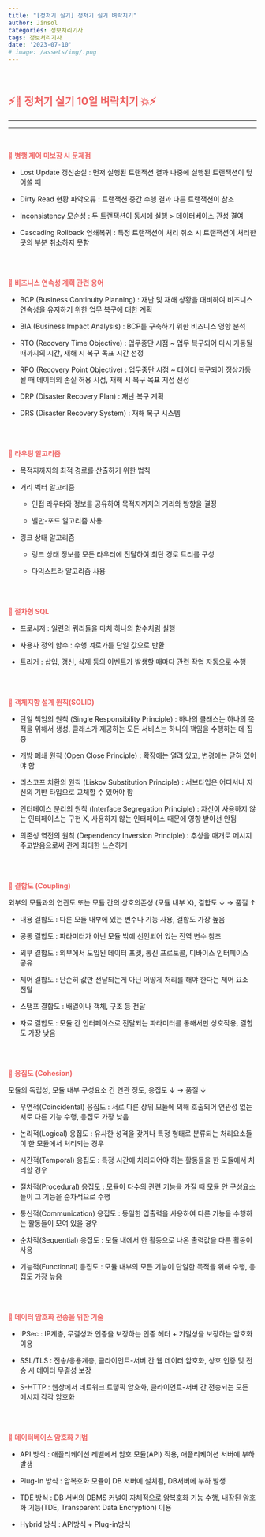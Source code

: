 ```yaml
---
title: "[정처기 실기] 정처기 실기 벼락치기"
author: Jinsol
categories: 정보처리기사
tags: 정보처리기사
date: '2023-07-10'
# image: /assets/img/.png
---
```


<br>

## <span style="color:#EF6262">**⚡🤪 정처기 실기 10일 벼락치기 💥⚡**</span>
<hr>
<hr>
<br>

<span style="color:#EF6262">**💢 병행 제어 미보장 시 문제점**</span>

- Lost Update 갱신손실 : 먼저 실행된 트랜잭션 결과 나중에 실행된 트랜잭션이 덮어쓸 때

- Dirty Read 현황 파악오류 : 트랜잭션 중간 수행 결과 다른 트랜잭션이 참조

- Inconsistency 모순성 : 두 트랜잭션이 동시에 실행 > 데이터베이스 관성 결여

- Cascading Rollback 연쇄복귀 : 특정 트랜잭션이 처리 취소 시 트랜잭션이 처리한 곳의 부분 취소하지 못함

<br>
<br>

<span style="color:#EF6262">**💢 비즈니스 연속성 계획 관련 용어**</span>

- BCP (Business Continuity Planning) : 재난 및 재해 상황을 대비하여 비즈니스 연속성을 유지하기 위한 업무 복구에 대한 계획

- BIA (Business Impact Analysis) : BCP를 구축하기 위한 비즈니스 영향 분석

- RTO (Recovery Time Objective) : 업무중단 시점 ~ 업무 복구되어 다시 가동될 때까지의 시간, 재해 시 복구 목표 시간 선정

- RPO (Recovery Point Objective) : 업무중단 시점 ~ 데이터 복구되어 정상가동될 때 데이터의 손실 허용 시점, 재해 시 복구 목표 지점 선정

- DRP (Disaster Recovery Plan) : 재난 복구 계획

- DRS (Disaster Recovery System) : 재해 복구 시스템

<br>
<br>

<span style="color:#EF6262">**💢 라우팅 알고리즘**</span>

- 목적지까지의 최적 경로를 산출하기 위한 법칙

- 거리 벡터 알고리즘
  
    - 인접 라우터와 정보를 공유하여 목적지까지의 거리와 방향을 결정

    - 벨만-포드 알고리즘 사용

- 링크 상태 알고리즘

    - 링크 상태 정보를 모든 라우터에 전달하여 최단 경로 트리를 구성

    - 다익스트라 알고리즘 사용

<br>
<br>

<span style="color:#EF6262">**💢 절차형 SQL**</span>

- 프로시저 : 일련의 쿼리들을 마치 하나의 함수처럼 실행

- 사용자 정의 함수 : 수행 겨로가를 단일 값으로 반환

- 트리거 : 삽입, 갱신, 삭제 등의 이벤트가 발생할 때마다 관련 작업 자동으로 수행

<br>
<br>

<span style="color:#EF6262">**💢 객체지향 설계 원칙(SOLID)**</span>

- 단일 책임의 원칙 (Single Responsibility Principle) : 하나의 클래스는 하나의 목적을 위해서 생성, 클래스가 제공하는 모든 서비스는 하나의 책임을 수행하는 데 집중

- 개방 폐쇄 원칙 (Open Close Principle) : 확장에는 열려 있고, 변경에는 닫혀 있어야 함

- 리스코프 치환의 원칙 (Liskov Substitution Principle) : 서브타입은 어디서나 자신의 기반 타입으로 교체할 수 있어야 함

- 인터페이스 분리의 원칙 (Interface Segregation Principle) : 자신이 사용하지 않는 인터페이스는 구현 X, 사용하지 않는 인터페이스 때문에 영향 받아선 안됨

- 의존성 역전의 원칙 (Dependency Inversion Principle) : 추상을 매개로 메시지 주고받음으로써 관계 최대한 느슨하게

<br>
<br>

<span style="color:#EF6262">**💢 결합도 (Coupling)**</span>

외부의 모듈과의 연관도 또는 모듈 간의 상호의존성 (모듈 내부 X), 결합도 ↓ → 품질 ↑

- 내용 결합도 : 다른 모듈 내부에 있는 변수나 기능 사용, 결합도 가장 높음

- 공통 결합도 : 파라미터가 아닌 모듈 밖에 선언되어 있는 전역 변수 참조

- 외부 결합도 : 외부에서 도입된 데이터 포맷, 통신 프로토콜, 디바이스 인터페이스 공유

- 제어 결합도 : 단순히 값만 전달되는게 아닌 어떻게 처리를 해야 한다는 제어 요소 전달

- 스탬프 결합도 : 배열이나 객체, 구조 등 전달

- 자료 결합도 : 모듈 간 인터페이스로 전달되는 파라미터를 통해서만 상호작용, 결합도 가장 낮음

<br>
<br>

<span style="color:#EF6262">**💢 응집도 (Cohesion)**</span>

모듈의 독립성, 모듈 내부 구성요소 간 연관 정도, 응집도 ↓ → 품질 ↓

- 우연적(Coincidental) 응집도 : 서로 다른 상위 모듈에 의해 호출되어 연관성 없는 서로 다른 기능 수행, 응집도 가장 낮음

- 논리적(Logical) 응집도 : 유사한 성격을 갖거나 특정 형태로 분류되는 처리요소들이 한 모듈에서 처리되는 경우

- 시간적(Temporal) 응집도 : 특정 시간에 처리되어야 하는 활동들을 한 모듈에서 처리할 경우

- 절차적(Procedural) 응집도 : 모듈이 다수의 관련 기능을 가질 때 모듈 안 구성요소들이 그 기능을 순차적으로 수행

- 통신적(Communication) 응집도 : 동일한 입출력을 사용하여 다른 기능을 수행하는 활동들이 모여 있을 경우

- 순차적(Sequential) 응집도 : 모듈 내에서 한 활동으로 나온 출력값을 다른 활동이 사용

- 기능적(Functional) 응집도 : 모듈 내부의 모든 기능이 단일한 목적을 위해 수행, 응집도 가장 높음

<br>
<br>

<span style="color:#EF6262">**💢 데이터 암호화 전송을 위한 기술**</span>

- IPSec : IP계층, 무결성과 인증을 보장하는 인증 헤더 + 기밀성을 보장하는 암호화 이용

- SSL/TLS : 전송/응용계층, 클라이언트-서버 간 웹 데이터 암호화, 상호 인증 및 전송 시 데이터 무결성 보장

- S-HTTP : 웹상에서 네트워크 트랳픽 암호화, 클라이언트-서버 간 전송되는 모든 메시지 각각 암호화

<br>
<br>

<span style="color:#EF6262">**💢 데이터베이스 암호화 기법**</span>

- API 방식 : 애플리케이션 레벨에서 암호 모듈(API) 적용, 애플리케이션 서버에 부하 발생

- Plug-In 방식 : 암복호화 모듈이 DB 서버에 설치됨, DB서버에 부하 발생

- TDE 방식 : DB 서버의 DBMS 커널이 자체적으로 암복호화 기능 수행, 내장된 암호화 기능(TDE, Transparent Data Encryption) 이용

- Hybrid 방식 : API방식 + Plug-in방식